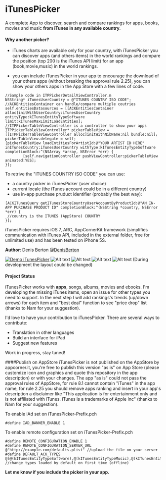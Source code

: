 iTunesPicker
============

A complete App to discover, search and compare rankings for apps, books, movies and music **from iTunes in any available country**.

#### Why another picker?
- iTunes charts are available only for your country, with iTunesPicker you can discover apps (and others items) in the world rankings and compare the position (top 200 is the iTunes API limit) for an app (book,movie,music) in the world rankings.

- you can include iTunesPicker in your app to encourage the download of your others apps (without breaking the approval rule 2.25), you can show your others apps in the App Store with a few lines of code. 

```objc
//Sample code in ITPPickerDetailViewController.m
NSString* iTunesUserCountry = @"ITUNES COUNTRY ISO CODE";
//ACKEntitiesContainer can handle/compare multiple coutries
self.entitiesDatasources = [[ACKEntitiesContainer alloc]initWithUserCountry:iTunesUserCountry entityType:kITunesEntityTypeSoftware limit:kITunesMaxLimitLoadEntities];
//ITPPickerTableViewController is a controller to show your apps
ITPPickerTableViewController* pickerTableView = [[ITPPickerTableViewController alloc]initWithNibName:nil bundle:nil];
pickerTableView.delegate = self;
[pickerTableView loadEntitiesForArtistId:@"YOUR ARTIST ID HERE" inITunesCountry:iTunesUserCountry withType:kITunesEntityTypeSoftware completionBlock:^(NSArray *array, NSError *err) {
        [self.navigationController pushViewController:pickerTableView animated:YES];
}];
```

To retrive the "ITUNES COUNTRY ISO CODE" you can use:

- a country picker in iTunesPicker (user choice)
- current locale (the iTunes account could be in a different country)
- use in-app purchase pruduct identifier (probably the best way):

```objc
[ACKITunesQuery getITunesStoreCountryUserAccountByProductId:@"AN IN-APP PURCHASE PRODUCT ID" completionBlock:^(NSString *country, NSError *err) {
 //country is the ITUNES (AppStore) COUNTRY
}];
```

iTunesPicker requires iOS 7, ARC, AppCornerKit framework (simplifies communication with iTunes API, included in the external folder, free for unlimited use) and has been tested on iPhone 5S.

**Author**: Denis Berton [@DenisBerton](https://twitter.com/DenisBerton)

[![Demo iTunesPicker](http://img.youtube.com/vi/rpfFmVLQiGI/0.jpg)](https://www.youtube.com/watch?v=rpfFmVLQiGI)
![Alt text](preview/songs.png "Preview songs picker list") 
![Alt text](preview/apps.png "Preview apps picker list") 
![Alt text](preview/appdetail.png "Preview app picker detail") 
![Alt text](preview/comparison.png "Preview ranking positions") 
(During development the layout could be changed)


#### Project Status
iTunesPicker works with **apps**, songs, albums, movies and ebooks.
I'm developing the missing iTunes items, open an issue for other types you need to support.
In the next step I will add rankings's trends (up/down arrows) for each item and "best deal" function to see "price drop" list (thanks to Nam for your suggestion).

I'd love to have your contribution to iTunesPicker. There are several ways to contribute:

- Translation in other languages
- Build an interface for iPad 
- Suggest new features

Work in progress, stay tuned!

####Publish on AppStore
iTunesPicker is not published on the AppStore by appcorner.it, you're free to publish this version "as is" on App Store (please customize icon and graphics and quote this repository in the app description) or with your changes.
The app "as is" could not pass the approval rules of AppStore, for rule 8.1 cannot contain "iTunes" in the app name, for rule 2.25 you should remove apps ranking and insert in your app's description a disclaimer like "This application is for entertainment only and is not affiliated with iTunes. iTunes is a trademarks of Apple Inc" (thanks to Nam for your suggestion).

To enable iAd set on iTunesPicker-Prefix.pch
```objc
#define IAD_BANNER_ENABLE 1
```

To enable remote configuration set on iTunesPicker-Prefix.pch
```objc
#define REMOTE_CONFIGURATION_ENABLE 1
#define REMOTE_CONFIGURATION_SERVER_URL @"http://example.com/defaults.plist" //upload the file on your server
#define DEFAULT_ACK_TYPES @[@(kITunesEntityTypeSoftware),@(kITunesEntityTypeMusic),@(kITunesEntityTypeEBook),@(kITunesEntityTypeMovie)]; //change types loaded by default on first time (offline) 
```

**Let me know if you include the picker in your app.**
